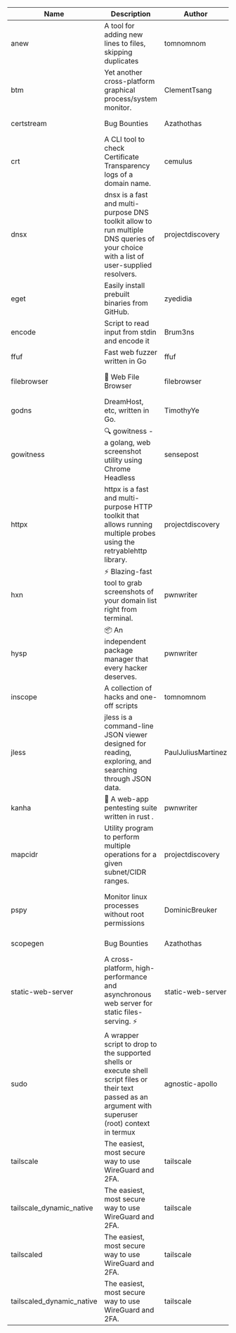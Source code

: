| Name | Description | Author | Repository | Stars | Version | Updated | Size | SHA256SUM | B3SUM | Source | Language | License |
| ---- | ----------- | ------ | ---------- | ----- | ------- | ------- | ---- | --- | ------ | --------|-------- | ------- |
| anew | A tool for adding new lines to files, skipping duplicates | tomnomnom | [https://github.com/tomnomnom/anew](https://github.com/tomnomnom/anew) | 1133 | v0.1.1 | 2022-03-15T22:35:31Z | 1.48 MB | e3586ee6f46de9e46583f063966844c7b7584730449544d4dde8d453b0de0154 | dd7c819654f786994630b115ac6ec0182c517651dc209658ca1777fc30e8de90 | https://bin.ajam.dev/arm64_v8a_Android/anew | Go | MIT License |
| btm | Yet another cross-platform graphical process/system monitor. | ClementTsang | [https://github.com/ClementTsang/bottom](https://github.com/ClementTsang/bottom) | 8298 | 0.9.6 | 2023-08-27T01:43:44Z | 3.25 MB | ed7a169d216c00a9f0b0f6afb1c4e9864cc39c434027168440dc1f8c7cac369a | 52dc0e8e0058bf2dbf1334e67ee6eb10f8d63f76d91af97bdc2049d4a4a59e86 | https://bin.ajam.dev/arm64_v8a_Android/btm | Rust | MIT License |
| certstream |  Bug Bounties | Azathothas | [https://github.com/Azathothas/Arsenal](https://github.com/Azathothas/Arsenal) | 14 | null |  | 4.76 MB | 11abb08a1b30589e6fed266021709b264b9cd425467e72124bccd1f81b9ebe12 | 78fa0aeb2a25ec89510317fc6360bf0ec809918e3571b51bb32d52b7d0234dc7 | https://bin.ajam.dev/arm64_v8a_Android/certstream | Shell | null |
| crt | A CLI tool to check Certificate Transparency logs of a domain name. | cemulus | [https://github.com/cemulus/crt](https://github.com/cemulus/crt) | 64 | v0.1.0 | 2022-03-08T21:41:54Z | 4.85 MB | ba9ef330339b3ee806e9155691d2704825614dd3ea2de448e219136810b8eced | d78a922ec2a8a3d62195f9967b5447fdb021ae03577d62366497abfd2444dd90 | https://bin.ajam.dev/arm64_v8a_Android/crt | Go | Apache License 2.0 |
| dnsx | dnsx is a fast and multi-purpose DNS toolkit allow to run multiple DNS queries of your choice with a list of user-supplied resolvers. | projectdiscovery | [https://github.com/projectdiscovery/dnsx](https://github.com/projectdiscovery/dnsx) | 1841 | v1.1.6 | 2023-11-11T19:20:44Z | 26.22 MB | 3bd4c5855584214730fee97c38def52ee29329c858e1ee883b408dd5d1921103 | f819cfa3e4c3353ffad2a4876961af5e4ee76260a20870347129f1c588c57989 | https://bin.ajam.dev/arm64_v8a_Android/dnsx | Go | MIT License |
| eget | Easily install prebuilt binaries from GitHub. | zyedidia | [https://github.com/zyedidia/eget](https://github.com/zyedidia/eget) | 674 | v1.3.3 | 2023-02-22T05:15:46Z | 6.8 MB | ece19182cbadb0006407732506ed555a283ae4635ef769ff733661b1827ab584 | 0118082190f8d9a50b793cb2cdbf536531b54d27fc6f682cbbb13969ec0665a5 | https://bin.ajam.dev/arm64_v8a_Android/eget | Go | MIT License |
| encode | Script to read input from stdin and encode it | Brum3ns | [https://github.com/Brum3ns/encode](https://github.com/Brum3ns/encode) | 18 | null |  | 2.61 MB | 8c15ac30f316cd3a752069e2ae276ebedf8dc060a1bebe330cb3b52dc27855d0 | 0b4b3b1ae27c55e657d133d98e8c809d29ce8261a509345d854761d6f789ef3c | https://bin.ajam.dev/arm64_v8a_Android/encode | Go | MIT License |
| ffuf | Fast web fuzzer written in Go | ffuf | [https://github.com/ffuf/ffuf](https://github.com/ffuf/ffuf) | 10856 | v2.1.0 | 2023-09-16T12:23:19Z | 8.58 MB | 0a51f78e3928a449d187aef35fd54bf1d6b0d6c8a4e5137acffeba4c5f8c11ed | 26aa212574182b331b6c9a3f5c918a7602128ae81944b89ddf23019127458d2b | https://bin.ajam.dev/arm64_v8a_Android/ffuf | Go | MIT License |
| filebrowser | 📂 Web File Browser | filebrowser | [https://github.com/filebrowser/filebrowser](https://github.com/filebrowser/filebrowser) | 22374 | v2.27.0 | 2024-01-02T14:38:37Z | 13.94 MB | bb3674815e1c2f7a649b41704eff1589b6d541905b58f7e10b4e02ad4f01125d | 13c77a9b8e664b6380d997d60725de55b36a00f94161220e22a6a60942c8aef4 | https://bin.ajam.dev/arm64_v8a_Android/filebrowser | Go | Apache License 2.0 |
| godns |  DreamHost, etc, written in Go. | TimothyYe | [https://github.com/TimothyYe/godns](https://github.com/TimothyYe/godns) | 1394 | v3.0.5 | 2024-01-05T15:35:43Z | 12.38 MB | 12956f59a49ce32d57cf5f7423110e0d51d47aff260acb5ccf11529dc26f0033 | 3cf21d895a14dbed15a642a150e1f161164783592c8a9c99b2b4d79649896555 | https://bin.ajam.dev/arm64_v8a_Android/godns | Go | Apache License 2.0 |
| gowitness | 🔍 gowitness - a golang, web screenshot utility using Chrome Headless | sensepost | [https://github.com/sensepost/gowitness](https://github.com/sensepost/gowitness) | 2545 | 2.5.1 | 2023-10-29T11:11:30Z | 27.22 MB | 03ef06fe73d9499f256b3c65ea9dcc7390f2f4835f819529043f6106dc7aa690 | 69388d737c2978d01fc232ae8c1ca22a7176642b04c8bfe17e0921ef29ae87c9 | https://bin.ajam.dev/arm64_v8a_Android/gowitness | Go | GNU General Public License v3.0 |
| httpx | httpx is a fast and multi-purpose HTTP toolkit that allows running multiple probes using the retryablehttp library. | projectdiscovery | [https://github.com/projectdiscovery/httpx](https://github.com/projectdiscovery/httpx) | 6390 | v1.3.8 | 2024-01-15T23:02:18Z | 41.9 MB | fbcf7d1903ec4d85599fd75c9b53e9f0166c783d601920e28802aa3b7f46fd70 | 8e4b3965c3335f91097e37305c78a853ee2074548c27c8046c9463da0f62e1d2 | https://bin.ajam.dev/arm64_v8a_Android/httpx | Go | MIT License |
| hxn | ⚡ Blazing-fast tool to grab screenshots of your domain list right from terminal. | pwnwriter | [https://github.com/pwnwriter/haylxon](https://github.com/pwnwriter/haylxon) | 353 | v0.1.10 | 2024-01-09T15:11:15Z | 6.23 MB | 4516e4f0f7f882df9269995b97efe0043fcf1db761d04f3a3df5c23647ca5579 | 32920f962abe3c557fa464e0c6283d316a88702f86830252cd5d52ce18cadc9e | https://bin.ajam.dev/arm64_v8a_Android/hxn | Rust | MIT License |
| hysp | 📦 An independent package manager that every hacker deserves. | pwnwriter | [https://github.com/pwnwriter/hysp](https://github.com/pwnwriter/hysp) | 394 | v0.1.2 | 2023-12-13T15:03:18Z | 3.4 MB | 896b143046931d4d8374cef8b0d2019f7b577fbf4b058a73cfbcf431ede54c57 | d73ab7ff786e4aa25c072052b5440b01104cc8d0239dc7a47a8529759a88cd39 | https://bin.ajam.dev/arm64_v8a_Android/hysp | Rust | MIT License |
| inscope | A collection of hacks and one-off scripts | tomnomnom | [https://github.com/tomnomnom/hacks](https://github.com/tomnomnom/hacks) | 1991 | null |  | 1.87 MB | 064eac924250e95e09a769e3811358b269c87345d136a87f19d00294a1585a88 | d22906b75ac7e5093262d5a34c5b23cdcbfd571a9b9cacf6884b557c8ece93a3 | https://bin.ajam.dev/arm64_v8a_Android/inscope | Go | null |
| jless | jless is a command-line JSON viewer designed for reading, exploring, and searching through JSON data. | PaulJuliusMartinez | [https://github.com/PaulJuliusMartinez/jless](https://github.com/PaulJuliusMartinez/jless) | 4324 | v0.9.0 | 2023-07-17T02:51:34Z | 1.83 MB | f95b2c666fcc770a829cc241b7ad2631bc41258d8afd9a9a0f5115635279098a | e54b6f5027f01876c0d6cff993c6e75a0be33eec0242601e2b969536ee99a627 | https://bin.ajam.dev/arm64_v8a_Android/jless | Rust | MIT License |
| kanha | 🦚 A web-app pentesting suite written in rust . | pwnwriter | [https://github.com/pwnwriter/kanha](https://github.com/pwnwriter/kanha) | 234 | v-v0.1.2 | 2023-10-17T16:42:52Z | 2.91 MB | e98b78edc697919a405311f1b4b317ffe0b6a6917eca32effa3c998529e29e4f | 16f9c9f6e31758be0255755f8066c843702e7c8a92383919b8760a116bfb5aff | https://bin.ajam.dev/arm64_v8a_Android/kanha | Rust | MIT License |
| mapcidr | Utility program to perform multiple operations for a given subnet/CIDR ranges. | projectdiscovery | [https://github.com/projectdiscovery/mapcidr](https://github.com/projectdiscovery/mapcidr) | 881 | v1.1.16 | 2023-11-23T07:59:56Z | 23.4 MB | 39d90c3dbe37892cf0ee3eb9dc5ac3b92398e5d3325074e098c95e25697f70ad | a029b4da715b510fa7410b59a65f8786709c087c7b9b687302b4c33e88b5ff29 | https://bin.ajam.dev/arm64_v8a_Android/mapcidr | Go | MIT License |
| pspy | Monitor linux processes without root permissions | DominicBreuker | [https://github.com/DominicBreuker/pspy](https://github.com/DominicBreuker/pspy) | 4344 | v1.2.1 | 2023-01-17T21:10:08Z | 3.65 MB | 6b3b3bfef2f7d8cd9cc0320f2894ef1cc26c8f0b2592d01bf9975dfbe5090f1c | 7e56eb76cf631c488fc4e4b8dfc1ef0ef805de288506f6efd39e563f24fcdbbd | https://bin.ajam.dev/arm64_v8a_Android/pspy | Go | GNU General Public License v3.0 |
| scopegen |  Bug Bounties | Azathothas | [https://github.com/Azathothas/Arsenal](https://github.com/Azathothas/Arsenal) | 14 | null |  | 1.61 MB | a666ac5ad60a280e0fbb2116671fe443a96e54e247504523f7299f2d7bdd64f1 | 1dac0801b928f9ee1ac47961dba2128e30e4fbdb56e71b5d4b1297de53b7e3bf | https://bin.ajam.dev/arm64_v8a_Android/scopegen | Shell | null |
| static-web-server | A cross-platform, high-performance and asynchronous web server for static files-serving. ⚡ | static-web-server | [https://github.com/static-web-server/static-web-server](https://github.com/static-web-server/static-web-server) | 989 | v2.25.0 | 2024-01-23T00:03:19Z | 6.8 MB | c2f88a85c97bf9547466106633feee4c79378ee18624311b72798b235fff1237 | 10d6227ab1882bec3a376aaf5f63437a85ab1c915b5cfda7a7c55579ba8e6149 | https://bin.ajam.dev/arm64_v8a_Android/static-web-server | Rust | Apache License 2.0 |
| sudo | A wrapper script to drop to the supported shells or execute shell script files or their text passed as an argument with superuser (root) context in termux | agnostic-apollo | [https://github.com/agnostic-apollo/sudo](https://github.com/agnostic-apollo/sudo) | 65 | v0.2.0 | 2021-04-10T21:03:11Z | 250.38 kB | 9e56787b3ca489a9eb9e3a64f54944aa92c728d18576972ef7ef6bb10ca6462c | 261a7ec6cf5ed2fbc82f8128f2583eda7faeb8939b9e08143046f0b046e504ae | https://bin.ajam.dev/arm64_v8a_Android/sudo | Shell | MIT License |
| tailscale | The easiest, most secure way to use WireGuard and 2FA. | tailscale | [https://github.com/tailscale/tailscale](https://github.com/tailscale/tailscale) | 15133 | v1.58.2 | 2024-01-23T22:41:49Z | 10.92 MB | a9c91ac7e8240ca11b72169e07a3c914e7c1479086a38905c8f903452d09dae8 | 5fd66b16ac82a695aac41c7f710f9a9f7946368114021e61968c8164d2770a24 | https://bin.ajam.dev/arm64_v8a_Android/tailscale | Go | BSD 3-Clause New or Revised License |
| tailscale_dynamic_native | The easiest, most secure way to use WireGuard and 2FA. | tailscale | [https://github.com/tailscale/tailscale](https://github.com/tailscale/tailscale) | 15133 | v1.58.2 | 2024-01-23T22:41:49Z | 11.28 MB | a13d1d268560c1e78eab61148a9c30e8ad791c14e27a3b4f0598b2c97ea2f2b5 | f59cfc45fc642a36479260e3299630e25c259aa4981d142bc35358f1eea89c7c | https://bin.ajam.dev/arm64_v8a_Android/tailscale_dynamic_native | Go | BSD 3-Clause New or Revised License |
| tailscaled | The easiest, most secure way to use WireGuard and 2FA. | tailscale | [https://github.com/tailscale/tailscale](https://github.com/tailscale/tailscale) | 15133 | v1.58.2 | 2024-01-23T22:41:49Z | 20.48 MB | c2d8796ca33a2e2b8ae2218e8950ed548eb336c3f1c7d658a74a3ddf9045b642 | 445c19ff6aa6d77e201f9ff7a5660a2069425dc4547bd7c5085b065672aff85e | https://bin.ajam.dev/arm64_v8a_Android/tailscaled | Go | BSD 3-Clause New or Revised License |
| tailscaled_dynamic_native | The easiest, most secure way to use WireGuard and 2FA. | tailscale | [https://github.com/tailscale/tailscale](https://github.com/tailscale/tailscale) | 15133 | v1.58.2 | 2024-01-23T22:41:49Z | 21.67 MB | a4f95882db9f999e96d6bb7a3e9fd866c938052c6a10ca30b5588224b150dfa8 | 86e74588b5c0cd85afef8f4318d2402178613bf1ca77e3125eca7b20e7d9d894 | https://bin.ajam.dev/arm64_v8a_Android/tailscaled_dynamic_native | Go | BSD 3-Clause New or Revised License |
